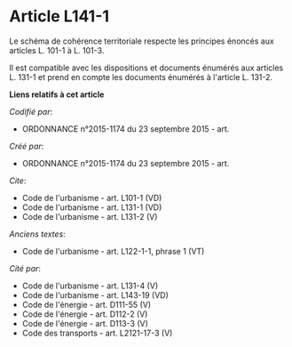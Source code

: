 # Article L141-1

Le schéma de cohérence territoriale respecte les principes énoncés aux articles L. 101-1 à L. 101-3. 

Il est compatible avec les dispositions et documents énumérés aux articles L. 131-1 et prend en compte les documents énumérés
à l'article L. 131-2.

**Liens relatifs à cet article**

_Codifié par_:

  - ORDONNANCE n°2015-1174 du 23 septembre 2015 - art.

_Créé par_:

  - ORDONNANCE n°2015-1174 du 23 septembre 2015 - art.

_Cite_:

  - Code de l'urbanisme - art. L101-1 (VD)
  - Code de l'urbanisme - art. L131-1 (VD)
  - Code de l'urbanisme - art. L131-2 (V)

_Anciens textes_:

  - Code de l'urbanisme - art. L122-1-1, phrase 1 (VT)

_Cité par_:

  - Code de l'urbanisme - art. L131-4 (V)
  - Code de l'urbanisme - art. L143-19 (VD)
  - Code de l'énergie - art. D111-55 (V)
  - Code de l'énergie - art. D112-2 (V)
  - Code de l'énergie - art. D113-3 (V)
  - Code des transports - art. L2121-17-3 (V)
